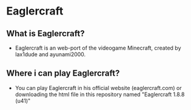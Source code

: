 # Eaglercraft
 ## What is Eaglercraft?
- Eaglercraft is an web-port of the videogame Minecraft, created by lax1dude and ayunami2000.
##  Where i can play Eaglercraft? 
- You can play Eaglercraft in his official website (eaglercraft.com) or downloading the html file in this repository named "Eaglercraft 1.8.8 (u41)"
